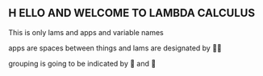 ##  H ELLO AND WELCOME TO LAMBDA CALCULUS



This is only lams and apps and variable names

apps are spaces between things
and lams are designated by 🕴🏼

grouping is going to be indicated by 💁 and 💇



